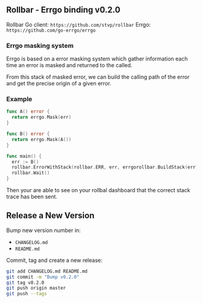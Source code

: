 ## Rollbar - Errgo binding v0.2.0

Rollbar Go client: `https://github.com/stvp/rollbar`
Errgo: `https://github.com/go-errgo/errgo`

### Errgo masking system

Errgo is based on a error masking system which gather information
each time an error is masked and returned to the called.

From this stack of masked error, we can build the calling path of
the error and get the precise origin of a given error.

### Example

```go
func A() error {
  return errgo.Mask(err)
}

func B() error {
  return errgo.Mask(A())
}

func main() {
  err := B()
  rollbar.ErrorWithStack(rollbar.ERR, err, errgorollbar.BuildStack(err))
  rollbar.Wait()
}
```

Then your are able to see on your rollbal dashboard that the correct
stack trace has been sent.

## Release a New Version

Bump new version number in:

- `CHANGELOG.md`
- `README.md`

Commit, tag and create a new release:

```sh
git add CHANGELOG.md README.md
git commit -m "Bump v0.2.0"
git tag v0.2.0
git push origin master
git push --tags
```

